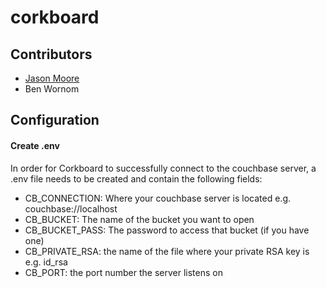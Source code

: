 # corkboard

## Contributors
* [Jason Moore](https://github.com/jasonmoore30)
* Ben Wornom

## Configuration
#### Create .env
In order for Corkboard to successfully connect to the couchbase server, a .env file needs to be created and contain the following fields:
* CB_CONNECTION: Where your couchbase server is located e.g. couchbase://localhost
* CB_BUCKET: The name of the bucket you want to open
* CB_BUCKET_PASS: The password to access that bucket (if you have one)
* CB_PRIVATE_RSA: the name of the file where your private RSA key is e.g. id_rsa
* CB_PORT: the port number the server listens on
